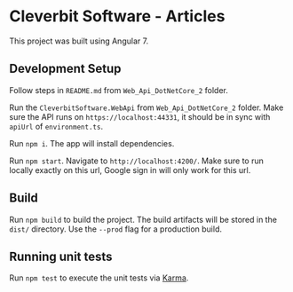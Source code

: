 # Cleverbit Software - Articles

This project was built using Angular 7.

## Development Setup

Follow steps in `README.md` from `Web_Api_DotNetCore_2` folder.

Run the `CleverbitSoftware.WebApi` from `Web_Api_DotNetCore_2` folder. Make sure the API runs on `https://localhost:44331`, it should be in sync with `apiUrl` of `environment.ts`. 

Run `npm i`. The app will install dependencies.

Run `npm start`. Navigate to `http://localhost:4200/`. Make sure to run locally exactly on this url, Google sign in will only work for this url.

## Build

Run `npm build` to build the project. The build artifacts will be stored in the `dist/` directory. Use the `--prod` flag for a production build.

## Running unit tests

Run `npm test` to execute the unit tests via [Karma](https://karma-runner.github.io).




